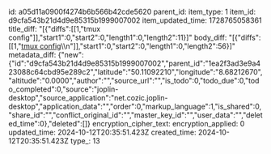 id: a05d11a0900f4274b6b566b42cde5620
parent_id: 
item_type: 1
item_id: d9cfa543b21d4d9e85315b1999007002
item_updated_time: 1728765058361
title_diff: "[{\"diffs\":[[1,\"tmux config\"]],\"start1\":0,\"start2\":0,\"length1\":0,\"length2\":11}]"
body_diff: "[{\"diffs\":[[1,\"[tmux config](https://builtin.com/articles/tmux-config)\\\n\"]],\"start1\":0,\"start2\":0,\"length1\":0,\"length2\":56}]"
metadata_diff: {"new":{"id":"d9cfa543b21d4d9e85315b1999007002","parent_id":"1ea2f3ad3e9a423088c64cbd95e289c2","latitude":"50.11092210","longitude":"8.68212670","altitude":"0.0000","author":"","source_url":"","is_todo":0,"todo_due":0,"todo_completed":0,"source":"joplin-desktop","source_application":"net.cozic.joplin-desktop","application_data":"","order":0,"markup_language":1,"is_shared":0,"share_id":"","conflict_original_id":"","master_key_id":"","user_data":"","deleted_time":0},"deleted":[]}
encryption_cipher_text: 
encryption_applied: 0
updated_time: 2024-10-12T20:35:51.423Z
created_time: 2024-10-12T20:35:51.423Z
type_: 13